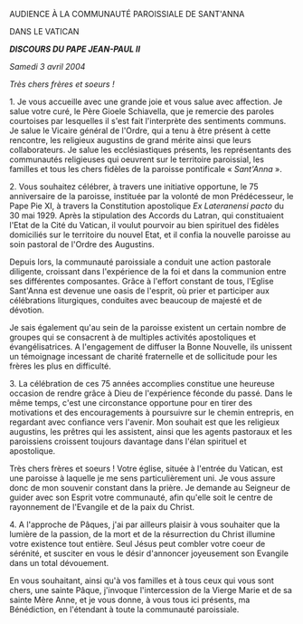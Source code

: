 AUDIENCE  À LA COMMUNAUTÉ PAROISSIALE DE SANT'ANNA

DANS LE VATICAN

***DISCOURS DU PAPE JEAN-PAUL II***

*Samedi 3 avril 2004*

*Très chers frères et soeurs !*

1. Je vous accueille avec une grande joie et vous salue avec affection. Je salue votre curé, le Père Gioele Schiavella, que je remercie des paroles courtoises par lesquelles il s'est fait l'interprète des sentiments communs. Je salue le Vicaire général de l'Ordre, qui a tenu à être présent à cette rencontre, les religieux augustins de grand mérite ainsi que leurs collaborateurs. Je salue les ecclésiastiques présents, les représentants des communautés religieuses qui oeuvrent sur le territoire paroissial, les familles et tous les chers fidèles de la paroisse pontificale « *Sant'Anna* ».

2. Vous souhaitez célébrer, à travers une initiative opportune, le 75 anniversaire de la paroisse, instituée par la volonté de mon Prédécesseur, le Pape Pie XI, à travers la Constitution apostolique *Ex Lateranensi pacto* du 30 mai 1929. Après la stipulation des Accords du Latran, qui constituaient l'Etat de la Cité du Vatican, il voulut pourvoir au bien spirituel des fidèles domiciliés sur le territoire du nouvel Etat, et il confia la nouvelle paroisse au soin pastoral de l'Ordre des Augustins.

Depuis lors, la communauté paroissiale a conduit une action pastorale diligente, croissant dans l'expérience de la foi et dans la communion entre ses différentes composantes. Grâce à l'effort constant de tous, l'Eglise Sant'Anna est devenue une oasis de l'esprit, où prier et participer aux célébrations liturgiques, conduites avec beaucoup de majesté et de dévotion.

Je sais également qu'au sein de la paroisse existent un certain nombre de groupes qui se consacrent à de multiples activités apostoliques et évangélisatrices. A l'engagement de diffuser la Bonne Nouvelle, ils unissent un témoignage incessant de charité fraternelle et de sollicitude pour les frères les plus en difficulté.

3. La célébration de ces 75 années accomplies constitue une heureuse occasion de rendre grâce à Dieu de l'expérience féconde du passé. Dans le même temps, c'est une circonstance opportune pour en tirer des motivations et des encouragements à poursuivre sur le chemin entrepris, en regardant avec confiance vers l'avenir. Mon souhait est que les religieux augustins, les prêtres qui les assistent, ainsi que les agents pastoraux et les paroissiens croissent toujours davantage dans l'élan spirituel et apostolique.

Très chers frères et soeurs ! Votre église, située à l'entrée du Vatican, est une paroisse à laquelle je me sens particulièrement uni. Je vous assure donc de mon souvenir constant dans la prière. Je demande au Seigneur de guider avec son Esprit votre communauté, afin qu'elle soit le centre de rayonnement de l'Evangile et de la paix du Christ.

4. A l'approche de Pâques, j'ai par ailleurs plaisir à vous souhaiter que la lumière de la passion, de la mort et de la résurrection du Christ illumine votre existence tout entière. Seul Jésus peut combler votre coeur de sérénité, et susciter en vous le désir d'annoncer joyeusement son Evangile dans un total dévouement.

En vous souhaitant, ainsi qu'à vos familles et à tous ceux qui vous sont chers, une sainte Pâque, j'invoque l'intercession de la Vierge Marie et de sa sainte Mère Anne, et je vous donne, à vous tous ici présents, ma Bénédiction, en l'étendant à toute la communauté paroissiale.